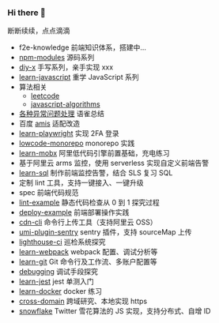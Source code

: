 ### Hi there 👋

<!--
**cloudyan/cloudyan** is a ✨ _special_ ✨ repository because its `README.md` (this file) appears on your GitHub profile.

Here are some ideas to get you started:

- 🔭 I’m currently working on ...
- 🌱 I’m currently learning ...
- 👯 I’m looking to collaborate on ...
- 🤔 I’m looking for help with ...
- 💬 Ask me about ...
- 📫 How to reach me: ...
- 😄 Pronouns: ...
- ⚡ Fun fact: ...
-->

<!-- <img src="https://github-readme-stats.vercel.app/api?username=cloudyan&show_icons=true" alt="logo" height="160" align="right" /> -->

断断续续，点点滴滴

- f2e-knowledge 前端知识体系，搭建中...
- [npm-modules](https://github.com/cloudyan/npm-modules) 源码系列
- [diy-x](https://github.com/cloudyan/diy-x) 手写系列，亲手实现 xxx
- [learn-javascript](https://github.com/cloudyan/learn-javascript) 重学 JavaScript 系列
- 算法相关
  - [leetcode](https://github.com/cloudyan/leetcode)
  - [javascript-algorithms](https://github.com/cloudyan/javascript-algorithms)
- [各种异常问题处理](https://www.yuque.com/cloudyan/faq) 语雀总结
- 百度 [amis](https://github.com/baidu/amis) 适配改造
- [learn-playwright](https://github.com/cloudyan/learn-playwright) 实现 2FA 登录
- [lowcode-monorepo](https://github.com/cloudyan/lowcode-monorepo/tree/dev) monorepo 实践
- [learn-mobx](https://github.com/cloudyan/learn-mobx) 阿里低代码引擎前置基础，充电练习
- 基于阿里云 arms 监控，使用 serverless 实现自定义前端告警
- [learn-sql](https://github.com/cloudyan/learn-sql) 制作前端监控告警，结合 SLS 复习 SQL
- 定制 lint 工具，支持一键接入、一键升级
- spec 前端代码规范
- [lint-example](https://github.com/cloudyan/lint-example) 静态代码检查从 0 到 1 探究过程
- [deploy-example](https://github.com/cloudyan/deploy-example) 前端部署操作实践
- [cdn-cli](https://github.com/cloudyan/cdn-cli/tree/feature/lib) 命令行上传工具（支持阿里云 OSS）
- [umi-plugin-sentry](https://github.com/cloudyan/umi-plugin-sentry) sentry 插件，支持 sourceMap 上传
- [lighthouse-ci](https://github.com/cloudyan/lighthouse-ci) 巡检系统探究
- [learn-webpack](https://github.com/cloudyan/learn-webpack) webpack 配置、调试分析等
- [learn-git](https://github.com/cloudyan/learn-git/tree/master/docs) Git 命令行及工作流、多账户配置等
- [debugging](https://github.com/cloudyan/debugging) 调试手段探究
- [learn-jest](https://github.com/cloudyan/learn-jest) jest 单测入门
- [learn-docker](https://github.com/cloudyan/learn-docker) docker 练习
- [cross-domain](https://github.com/cloudyan/cross-domain) 跨域研究、本地实现 https
- [snowflake](https://github.com/cloudyan/snowflake) Twitter 雪花算法的 JS 实现，支持分布式、自增 ID
